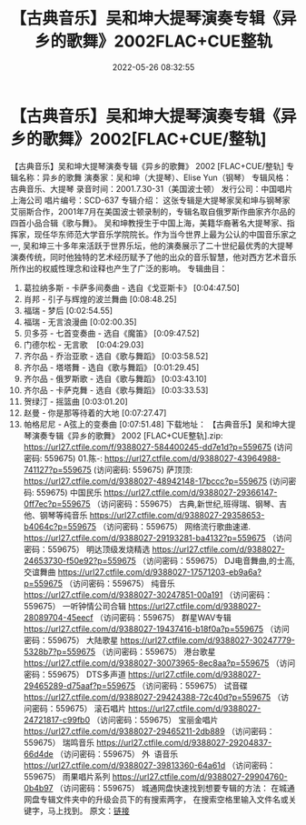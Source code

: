 ﻿---
title: 【古典音乐】吴和坤大提琴演奏专辑《异乡的歌舞》2002FLAC+CUE整轨
date: 2022-05-26 08:32:55
categories: 古典音乐、新世纪、纯音雅乐
tags: 纯音雅乐
---
# 【古典音乐】吴和坤大提琴演奏专辑《异乡的歌舞》2002[FLAC+CUE/整轨]

【古典音乐】吴和坤大提琴演奏专辑《异乡的歌舞》 2002
[FLAC+CUE/整轨]
专辑名称：异乡的歌舞
演奏家：吴和坤（大提琴）、Elise
Yun（钢琴）
专辑风格：古典音乐、大提琴
录音时间：2001.7.30-31（美国波士顿）
发行公司：中国唱片上海公司
唱片编号：SCD-637
专辑介绍：
这张专辑是大提琴家吴和坤与钢琴家艾丽斯合作，2001年7月在美国波士顿录制的，专辑名取自俄罗斯作曲家齐尔品的四首小品合辑《歌与舞》。
吴和坤教授生于中国上海，美籍华裔著名大提琴家、指挥家，现任华东师范大学音乐学院院长。作为当今世界上最为公认的中国音乐家之一,
吴和坤三十多年来活跃于世界乐坛，他的演奏展示了二十世纪最优秀的大提琴演奏传统，同时他独特的艺术经历赋予了他的出众的音乐智慧，他对西方艺术音乐所作出的权威性理念和诠释也产生了广泛的影响。
专辑曲目：
01. 葛拉纳多斯 - 卡萨多间奏曲 -
选自《戈亚斯卡》
[0:04:47.50]
02. 肖邦 -
引子与辉煌的波兰舞曲
[0:08:48.25]
03. 福瑞 - 梦后
[0:02:54.55]
04. 福瑞 -
无言浪漫曲
[0:02:00.35]
05. 贝多芬 - 七首变奏曲 -
选自《魔笛》
[0:09:47.52]
06. 门德尔松 -
无言歌    [0:04:29.03]
07. 齐尔品 - 乔治亚歌 -
选自《歌与舞蹈》
[0:03:58.52]
08. 齐尔品 - 塔塔舞 -
选自《歌与舞蹈》
[0:01:29.45]
09. 齐尔品 - 俄罗斯歌 -
选自《歌与舞蹈》
[0:03:43.10]
10. 齐尔品 - 卡萨克舞 -
选自《歌与舞蹈》
[0:03:33.53]
11. 贺绿汀 - 摇篮曲
[0:03:01.20]
12. 赵曼 -
你是那等待着的大地
[0:07:27.47]
13. 帕格尼尼 -
A弦上的变奏曲
[0:07:51.48]
下载地址：
【古典音乐】吴和坤大提琴演奏专辑《异乡的歌舞》 2002 [FLAC+CUE整轨].zip:
https://url27.ctfile.com/f/9388027-584400245-dd7e1d?p=559675
(访问密码: 559675)
01.陈-: https://url27.ctfile.com/d/9388027-43964988-741127?p=559675
(访问密码: 559675)
萨顶顶: https://url27.ctfile.com/d/9388027-48942148-17bccc?p=559675
(访问密码: 559675)
中国民乐
https://url27.ctfile.com/d/9388027-29366147-0ff7ec?p=559675
（访问密码：559675）
古典,新世纪,班得瑞、钢琴、吉他、钢琴等纯音乐
https://url27.ctfile.com/d/9388027-29358653-b4064c?p=559675
（访问密码：559675）
网络流行歌曲速递.
https://url27.ctfile.com/d/9388027-29193281-ba4132?p=559675
（访问密码：559675）
明达顶级发烧精选
https://url27.ctfile.com/d/9388027-24653730-f50e92?p=559675
（访问密码：559675）
DJ电音舞曲,的士高, 交谊舞曲
https://url27.ctfile.com/d/9388027-17571203-eb9a6a?p=559675
（访问密码：559675）
纯音乐
https://url27.ctfile.com/d/9388027-30247851-00a191
（访问密码：559675）
一听钟情公司合辑
https://url27.ctfile.com/d/9388027-28089704-45eecf
（访问密码：559675）
群星WAV专辑
https://url27.ctfile.com/d/9388027-19437416-b18f0a?p=559675
（访问密码：559675）
大陆歌星
https://url27.ctfile.com/d/9388027-30247779-5328b7?p=559675
（访问密码：559675）
港台歌星
https://url27.ctfile.com/d/9388027-30073965-8ec8aa?p=559675
（访问密码：559675）
DTS多声道
https://url27.ctfile.com/d/9388027-29465289-d75aaf?p=559675
（访问密码：559675）
试音碟
https://url27.ctfile.com/d/9388027-29424388-72c40d?p=559675
（访问密码：559675）
滚石唱片
https://url27.ctfile.com/d/9388027-24721817-c99fb0
（访问密码：559675）
宝丽金唱片
https://url27.ctfile.com/d/9388027-29465211-2db889
（访问密码：559675）
瑞鸣音乐
https://url27.ctfile.com/d/9388027-29204837-66d4de
（访问密码：559675）
外  语音乐
https://url27.ctfile.com/d/9388027-39813360-64a61d
（访问密码：559675）
雨果唱片系列
https://url27.ctfile.com/d/9388027-29904760-0b4b97
（访问密码：559675）
城通网盘快速找到想要专辑的方法：
在城通网盘专辑文件夹中的升级会员下的有搜索两字，
在搜索空格里输入文件名或关键字，马上找到。
原文：[链接](https://blog.sina.com.cn/s/blog_1647c7e7601030xfz.html)